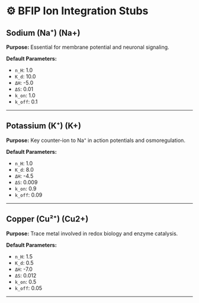 # ⚙️ BFIP Ion Integration Stubs

## Sodium (Na⁺) (Na+)
**Purpose:** Essential for membrane potential and neuronal signaling.

**Default Parameters:**
- `n_H`: 1.0
- `K_d`: 10.0
- `ΔH`: -5.0
- `ΔS`: 0.01
- `k_on`: 1.0
- `k_off`: 0.1

---
## Potassium (K⁺) (K+)
**Purpose:** Key counter-ion to Na⁺ in action potentials and osmoregulation.

**Default Parameters:**
- `n_H`: 1.0
- `K_d`: 8.0
- `ΔH`: -4.5
- `ΔS`: 0.009
- `k_on`: 0.9
- `k_off`: 0.09

---
## Copper (Cu²⁺) (Cu2+)
**Purpose:** Trace metal involved in redox biology and enzyme catalysis.

**Default Parameters:**
- `n_H`: 1.5
- `K_d`: 0.5
- `ΔH`: -7.0
- `ΔS`: 0.012
- `k_on`: 0.5
- `k_off`: 0.05

---
